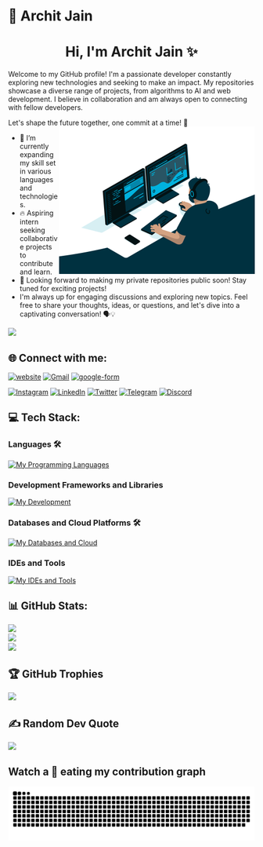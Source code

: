 # 💫 Archit Jain
<h1 align='center'>Hi, I'm Archit Jain ✨</h1>
Welcome to my GitHub profile! I'm a passionate developer constantly exploring new technologies and seeking to make an impact. My repositories showcase a diverse range of projects, from algorithms to AI and web development. I believe in collaboration and am always open to connecting with fellow developers.

Let's shape the future together, one commit at a time! 🚀
<img align="right" width="400" alt="Coder" src='coder.gif'>

<!-- [![](https://visitcount.itsvg.in/api?id=architj6&label=Profile%20Views&icon=0&pretty=true)](https://visitcount.itsvg.in) -->

- 🌟 I’m currently expanding my skill set in various languages and technologies.
- 🔥 Aspiring intern seeking collaborative projects to contribute and learn.
- 🚀 Looking forward to making my private repositories public soon! Stay tuned for exciting projects!
- I'm always up for engaging discussions and exploring new topics. Feel free to share your thoughts, ideas, or questions, and let's dive into a captivating conversation! 🗣️💡

![](https://komarev.com/ghpvc/?username=architj6&style=plastic&color=orange)

## 🌐 Connect with me:
[![website](https://img.shields.io/badge/My%20Website-%231769ff.svg?logo=minutemailer&logoColor=white)](https://architj6.xyz/)
[![Gmail](https://img.shields.io/badge/Mail%20Me-%23EA4335.svg?logo=gmail&logoColor=white)](mailto:architjain1417@gmail.com)
[![google-form](https://img.shields.io/badge/Contact%20Me-%2330B980.svg?logo=minutemailer&logoColor=white)](https://forms.gle/xyYpoSnTyAKzf2nn9)

[![Instagram](https://img.shields.io/badge/Instagram-%23E4405F.svg?logo=Instagram&logoColor=white)](https://instagram.com/archit.j6)
[![LinkedIn](https://img.shields.io/badge/LinkedIn-%230077B5.svg?logo=linkedin&logoColor=white)](https://www.linkedin.com/in/architjain6)
[![Twitter](https://img.shields.io/badge/Twitter-%231DA1F2.svg?logo=Twitter&logoColor=white)](https://twitter.com/Archit_Jain_6)
[![Telegram](https://img.shields.io/badge/Telegram-%2326A5E4.svg?logo=telegram&logoColor=white)](http://t.me/archit_j)
[![Discord](https://img.shields.io/badge/Discord-%235865F2.svg?logo=discord&logoColor=white)](https://github.com/ArchitJ6)

## 💻 Tech Stack:
<!-- ![CSS3](https://img.shields.io/badge/css3-%231572B6.svg?style=for-the-badge&logo=css3&logoColor=white)
![HTML5](https://img.shields.io/badge/html5-%23E34F26.svg?style=for-the-badge&logo=html5&logoColor=white)
![JavaScript](https://img.shields.io/badge/javascript-%23323330.svg?style=for-the-badge&logo=javascript&logoColor=%23F7DF1E)
![Python](https://img.shields.io/badge/python-3670A0?style=for-the-badge&logo=python&logoColor=ffdd54)
![TailwindCSS](https://img.shields.io/badge/tailwindcss-%2338B2AC.svg?style=for-the-badge&logo=tailwind-css&logoColor=white)
![Bootstrap](https://img.shields.io/badge/bootstrap-%23563D7C.svg?style=for-the-badge&logo=bootstrap&logoColor=white)

![Canva](https://img.shields.io/badge/Canva-%2300C4CC.svg?style=for-the-badge&logo=Canva&logoColor=white)
![C](https://img.shields.io/badge/C-00599C?style=for-the-badge&logo=c&logoColor=white)
![Java](https://img.shields.io/badge/Java-ED8B00?style=for-the-badge&logo=java&logoColor=white)
![React](https://img.shields.io/badge/React-61DAFB?style=for-the-badge&logo=react&logoColor=white)
![Node.js](https://img.shields.io/badge/Node.js-339933?style=for-the-badge&logo=Node.js&logoColor=white)
![Git](https://img.shields.io/badge/Git-F05032?style=for-the-badge&logo=Git&logoColor=white) -->
### Languages 🛠 
[![My Programming Languages](https://skillicons.dev/icons?i=python,java,c,cpp,html,css,javascript,kotlin,sass)](https://github.com/ArchitJ6)

### Development Frameworks and Libraries
[![My Development](https://skillicons.dev/icons?i=git,androidstudio,gradle,nextjs,react,redux,mui,nodejs,bootstrap,tailwindcss,flask,django,jquery)](https://github.com/ArchitJ6)

### Databases and Cloud Platforms 🛠 
[![My Databases and Cloud](https://skillicons.dev/icons?i=mongodb,mysql,sqlite,postgres,firebase,vercel,github,netlify,googlecloud,heroku,codepen,replit)](https://github.com/ArchitJ6)

### IDEs and Tools
[![My IDEs and Tools](https://skillicons.dev/icons?i=androidstudio,idea,vscode,figma,postman)](https://github.com/ArchitJ6)

## 📊 GitHub Stats:
![](https://github-readme-stats.vercel.app/api?username=architj6&theme=radical&hide_border=false&include_all_commits=true&count_private=true&show_icons=true&border_radius=10)<br/>
![](https://github-readme-streak-stats.herokuapp.com/?user=architj6&theme=radical&hide_border=false&border_radius=10)<br/>
![](https://github-readme-stats.vercel.app/api/top-langs/?username=architj6&theme=radical&hide_border=false&include_all_commits=true&border_radius=10&count_private=true&layout=compact)

## 🏆 GitHub Trophies
![](https://github-profile-trophy.vercel.app/?username=architj6&theme=dracula&no-frame=false&no-bg=true&margin-w=4)

## ✍️ Random Dev Quote
![](https://quotes-github-readme.vercel.app/api?type=vetical&theme=radical)

<!-- <h1 align = 'Center'>Watch a 🐍 eating my contribution graph</h1> -->
## Watch a 🐍 eating my contribution graph
<p align="center">
  <img src="github-contribution-grid-snake.svg" alt="snake"></center>
</p>
